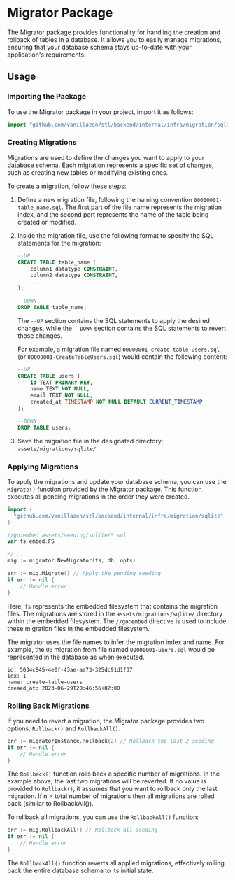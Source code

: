 # Migrator Package

The Migrator package provides functionality for handling the creation and rollback of tables in a database. It allows you to easily manage migrations, ensuring that your database schema stays up-to-date with your application's requirements.

## Usage

### Importing the Package

To use the Migrator package in your project, import it as follows:

```go
import "github.com/vanillazen/stl/backend/internal/infra/migration/sqlite"
```

### Creating Migrations

Migrations are used to define the changes you want to apply to your database schema. Each migration represents a specific set of changes, such as creating new tables or modifying existing ones.

To create a migration, follow these steps:

1. Define a new migration file, following the naming convention `00000001-table_name.sql`. The first part of the file name represents the migration index, and the second part represents the name of the table being created or modified.

2. Inside the migration file, use the following format to specify the SQL statements for the migration:

   ```sql
   --UP
   CREATE TABLE table_name (
       column1 datatype CONSTRAINT,
       column2 datatype CONSTRAINT,
       ...
   );

   --DOWN
   DROP TABLE table_name;
   ```

   The `--UP` section contains the SQL statements to apply the desired changes, while the `--DOWN` section contains the SQL statements to revert those changes.

   For example, a migration file named `00000001-create-table-users.sql` (or  `00000001-CreateTableUsers.sql`) would contain the following content:

   ```sql
   --UP
   CREATE TABLE users (
       id TEXT PRIMARY KEY,
       name TEXT NOT NULL,
       email TEXT NOT NULL,
       created_at TIMESTAMP NOT NULL DEFAULT CURRENT_TIMESTAMP
   );

   --DOWN
   DROP TABLE users;
   ```

3. Save the migration file in the designated directory: `assets/migrations/sqlite/`.

### Applying Migrations

To apply the migrations and update your database schema, you can use the `Migrate()` function provided by the Migrator package. This function executes all pending migrations in the order they were created.

```go
import (
  "github.com/vanillazen/stl/backend/internal/infra/migration/sqlite"
)

//go:embed assets/seeding/sqlite/*.sql
var fs embed.FS

// ...
mig := migrator.NewMigrator(fs, db, opts)

err := mig.Migrate() // Apply the pending seeding
if err != nil {
    // Handle error
}
```

Here, `fs` represents the embedded filesystem that contains the migration files. The migrations are stored in the `assets/migrations/sqlite/` directory within the embedded filesystem. The `//go:embed` directive is used to include these migration files in the embedded filesystem.

The migrator uses the file names to infer the migration index and name. For example, the `Up` migration from file named `00000001-users.sql` would be represented in the database as when executed.

```
id: 5034c845-4e0f-43ae-ae73-325dc91d1f37
idx: 1
name: create-table-users
creaed_at: 2023-06-29T20:46:56+02:00
```

### Rolling Back Migrations

If you need to revert a migration, the Migrator package provides two options: `Rollback()` and `RollbackAll()`.

```go
err := migratorInstance.Rollback(2) // Rollback the last 2 seeding
if err != nil {
    // Handle error
}

```

The `Rollback()` function rolls back a specific number of migrations. In the example above, the last two migrations will be reverted. If no value is provided to `Rollback()`, it assumes that you want to rollback only the last migration. If n > total number of migrations then all migrations are rolled back (similar to RollbackAll()).

To rollback all migrations, you can use the `RollbackAll()` function:

```go
err := mig.RollbackAll() // Rollback all seeding
if err != nil {
    // Handle error
}
```

The `RollbackAll()` function reverts all applied migrations, effectively rolling back the entire database schema to its initial state.
